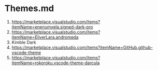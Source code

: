 # Themes.md

1. https://marketplace.visualstudio.com/items?itemName=enenumxela.signed-dark-pro
2. https://marketplace.visualstudio.com/items?itemName=EliverLara.andromeda
3. Kimble Dark
4. https://marketplace.visualstudio.com/items?itemName=GitHub.github-vscode-theme
5. https://marketplace.visualstudio.com/items?itemName=rokoroku.vscode-theme-darcula
